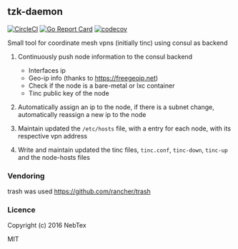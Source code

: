 ## tzk-daemon

[![CircleCI](https://circleci.com/gh/NebTex/tzk-daemon.svg?style=svg)](https://circleci.com/gh/NebTex/tzk-daemon) [![Go Report Card](https://goreportcard.com/badge/github.com/NebTex/tzk-daemon)](https://goreportcard.com/report/github.com/NebTex/tzk-daemon) [![codecov](https://codecov.io/gh/NebTex/tzk-daemon/branch/master/graph/badge.svg)](https://codecov.io/gh/NebTex/tzk-daemon)

Small tool for coordinate mesh vpns (initially tinc) using consul as backend
 
 1. Continuously push node information to the consul backend
 
     - Interfaces ip
     - Geo-ip info (thanks to https://freegeoip.net)
     - Check if the node is a bare-metal or lxc container
     - Tinc public key of the node
 
 2. Automatically assign an ip to the node, if there is a subnet change, automatically  reassign a new ip to the node
 
 3. Maintain updated the `/etc/hosts` file, with a entry for each node, 
 with its respective vpn address 
 
 4. Write and maintain updated the tinc files, `tinc.conf`, `tinc-down`, `tinc-up` and the node-hosts files
 
### Vendoring 

trash was used  https://github.com/rancher/trash

### Licence

Copyright (c) 2016 NebTex

MIT 
